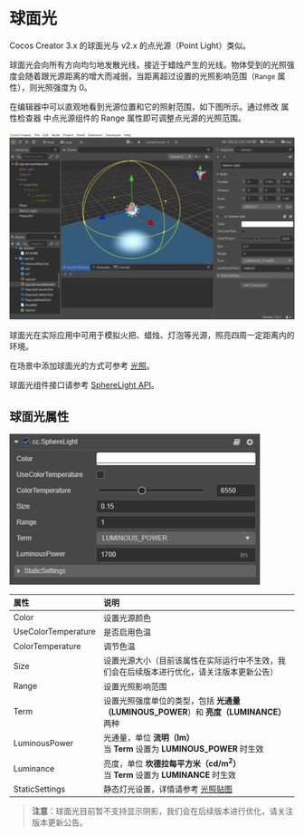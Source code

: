 # 球面光

Cocos Creator 3.x 的球面光与 v2.x 的点光源（Point Light）类似。

球面光会向所有方向均匀地发散光线，接近于蜡烛产生的光线。物体受到的光照强度会随着跟光源距离的增大而减弱，当距离超过设置的光照影响范围（`Range` 属性），则光照强度为 0。

在编辑器中可以直观地看到光源位置和它的照射范围，如下图所示。通过修改 属性检查器 中点光源组件的 Range 属性即可调整点光源的光照范围。

![spot-light-edit](spherelight/spot-light-edit.png)

球面光在实际应用中可用于模拟火把、蜡烛、灯泡等光源，照亮四周一定距离内的环境。

在场景中添加球面光的方式可参考 [光照](/zh/concepts/scene/light.md)。

球面光组件接口请参考 [SphereLight API](https://docs.cocos.com/creator/3.0/api/zh/classes/component_light.spherelight.html)。

## 球面光属性

![image](spherelight/sphere-light-prop.png)

| 属性 | 说明 |
| :---- | :---- |
| Color | 设置光源颜色 |
| UseColorTemperature | 是否启用色温 |
| ColorTemperature | 调节色温 |
| Size | 设置光源大小（目前该属性在实际运行中不生效，我们会在后续版本进行优化，请关注版本更新公告） |
| Range | 设置光照影响范围 |
| Term | 设置光照强度单位的类型，包括 **光通量（LUMINOUS_POWER**）和 **亮度（LUMINANCE）** 两种 |
| LuminousPower | 光通量，单位 **流明（lm）**<br>当 **Term** 设置为 **LUMINOUS_POWER** 时生效 |
| Luminance | 亮度，单位 **坎德拉每平方米（cd/m<sup>2</sup>）**<br>当 **Term** 设置为 **LUMINANCE** 时生效 |
| StaticSettings | 静态灯光设置，详情请参考 [光照贴图](/zh/concepts/scene/light/lightmap.md) |

>**注意**：球面光目前暂不支持显示阴影，我们会在后续版本进行优化，请关注版本更新公告。
